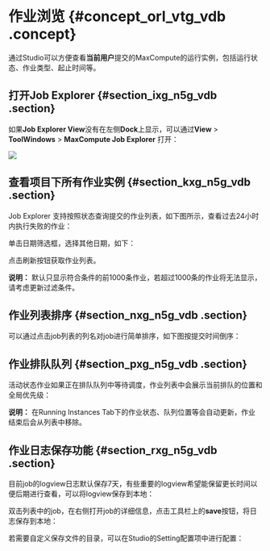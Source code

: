 # 作业浏览 {#concept_orl_vtg_vdb .concept}

通过Studio可以方便查看**当前用户**提交的MaxCompute的运行实例，包括运行状态、作业类型、起止时间等。

## 打开Job Explorer {#section_ixg_n5g_vdb .section}

如果**Job Explorer View**没有在左侧**Dock**上显示，可以通过**View** \> **ToolWindows** \> **MaxCompute Job Explorer** 打开：

![](http://static-aliyun-doc.oss-cn-hangzhou.aliyuncs.com/assets/img/12137/2070_zh-CN.png)

## 查看项目下所有作业实例 {#section_kxg_n5g_vdb .section}

Job Explorer 支持按照状态查询提交的作业列表，如下图所示，查看过去24小时内执行失败的作业：

 

单击日期筛选框，选择其他日期，如下：

 

点击刷新按钮获取作业列表。

**说明：** 默认只显示符合条件的前1000条作业，若超过1000条的作业将无法显示，请考虑更新过滤条件。

## 作业列表排序 {#section_nxg_n5g_vdb .section}

可以通过点击job列表的列名对job进行简单排序，如下图按提交时间倒序：

 

## 作业排队队列 {#section_pxg_n5g_vdb .section}

活动状态作业如果正在排队队列中等待调度，作业列表中会展示当前排队的位置和全局优先级：

 

**说明：** 在Running Instances Tab下的作业状态、队列位置等会自动更新，作业结束后会从列表中移除。

## 作业日志保存功能 {#section_rxg_n5g_vdb .section}

目前job的logview日志默认保存7天，有些重要的logview希望能保留更长时间以便后期进行查看，可以将logview保存到本地：

双击列表中的job，在右侧打开job的详细信息，点击工具栏上的**save**按钮，将日志保存到本地：

 

若需要自定义保存文件的目录，可以在Studio的Setting配置项中进行配置：

 

